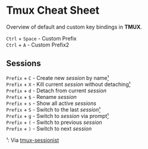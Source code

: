 # Tmux Cheat Sheet
Overview of default and custom key bindings in **TMUX**.

`Ctrl` + `Space` - Custom Prefix  
`Ctrl` + `A` - Custom Prefix2

## Sessions

`Prefix` + `C` - Create new *session* by name[¹](#sessionist)  
`Prefix` + `X` - Kill current *session* without detaching[¹](#sessionist)  
`Prefix` + `d` - Detach from current *session*  
`Prefix` + `$` - Rename *session*  
`Prefix` + `s` - Show all active *sessions*  
`Prefix` + `S` - Switch to the last *session*[¹](#sessionist)  
`Prefix` + `g` - Switch to *session* via prompt[¹](#sessionist)  
`Prefix` + `(` - Switch to previous *session*  
`Prefix` + `)` - Switch to next *session*

<a name="sessionist">¹</a>: Via [tmux-sessionist](https://github.com/tmux-plugins/tmux-sessionisti)
